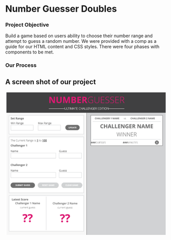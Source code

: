 # Number Guesser Doubles

### Project Objective

Build a game based on users ability to choose their number range and attempt to guess a random number. We were provided with a comp as a guide for our HTML content and CSS styles. There were four phases with components to be met. 

### Our Process 


## A screen shot of our project

<img src="number-guesser.png" alt="Number guesser game">


